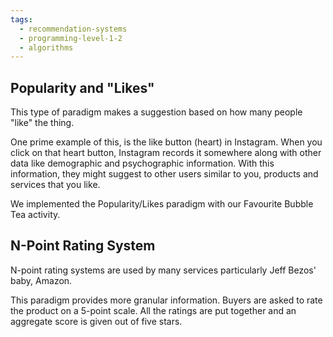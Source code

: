 ```yaml
---
tags:
  - recommendation-systems
  - programming-level-1-2
  - algorithms
---
```


## Popularity and "Likes"

This type of paradigm makes a suggestion based on 
how many people "like" the thing.

One prime example of this, is the like button (heart) in 
Instagram. When you click on that heart button, Instagram
records it somewhere along with other data like demographic
and psychographic information. With this information,
they might suggest to other users similar to you, products
and services that you like.

We implemented the Popularity/Likes paradigm with our
Favourite Bubble Tea activity.

## N-Point Rating System

N-point rating systems are used by many services
particularly Jeff Bezos' baby, Amazon.

This paradigm provides more granular information.
Buyers are asked to rate the product on a 5-point
scale. All the ratings are put together and an
aggregate score is given out of five stars.